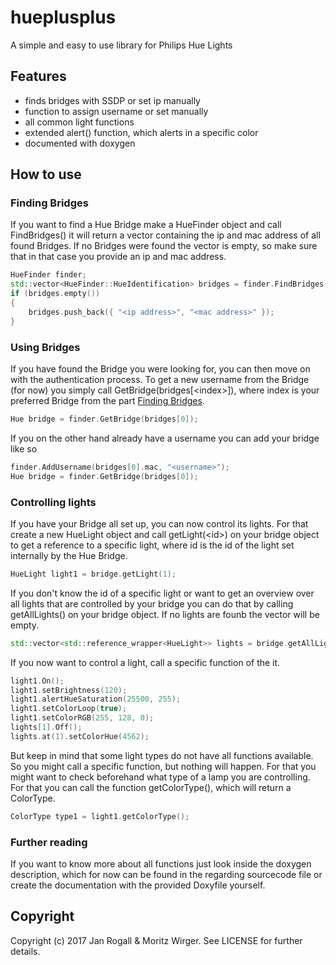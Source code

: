 # hueplusplus
A simple and easy to use library for Philips Hue Lights

## Features
* finds bridges with SSDP or set ip manually
* function to assign username or set manually
* all common light functions
* extended alert() function, which alerts in a specific color
* documented with doxygen

## How to use
### <a name="findingBridges"></a>Finding Bridges
If you want to find a Hue Bridge make a HueFinder object and call FindBridges()
it will return a vector containing the ip and mac address of all found Bridges.
If no Bridges were found the vector is empty, so make sure that in that case you provide an ip and mac address.
```C++
HueFinder finder;
std::vector<HueFinder::HueIdentification> bridges = finder.FindBridges();
if (bridges.empty())
{
	bridges.push_back({ "<ip address>", "<mac address>" });
}
```

### Using Bridges
If you have found the Bridge you were looking for, you can then move on with the authentication process.
To get a new username from the Bridge (for now) you simply call GetBridge(bridges[\<index\>]), 
where index is your preferred Bridge from the part [Finding Bridges](#findingBridges).
```C++
Hue bridge = finder.GetBridge(bridges[0]);
```
If you on the other hand already have a username you can add your bridge like so
```C++
finder.AddUsername(bridges[0].mac, "<username>");
Hue bridge = finder.GetBridge(bridges[0]);
```

### Controlling lights
If you have your Bridge all set up, you can now control its lights.
For that create a new HueLight object and call getLight(\<id\>) on your bridge object to get a reference to a specific light, where id
is the id of the light set internally by the Hue Bridge.
```C++
HueLight light1 = bridge.getLight(1);
```
If you don't know the id of a specific light or want to get an overview over all lights that are controlled by your bridge you can do that by calling getAllLights() on your bridge object. If no lights are founb the vector will be empty.
```C++
std::vector<std::reference_wrapper<HueLight>> lights = bridge.getAllLights();
```
If you now want to control a light, call a specific function of the it.
```C++
light1.On();
light1.setBrightness(120);
light1.alertHueSaturation(25500, 255);
light1.setColorLoop(true);
light1.setColorRGB(255, 128, 0);
lights[1].Off();
lights.at(1).setColorHue(4562);
```
But keep in mind that some light types do not have all functions available. So you might call a 
specific function, but nothing will happen. For that you might want to check beforehand what type 
of a lamp you are controlling. For that you can call the function getColorType(), which will return 
a ColorType.
```C++
ColorType type1 = light1.getColorType();
```

### Further reading
If you want to know more about all functions just look inside the doxygen description, 
which for now can be found in the regarding sourcecode file or create the documentation
with the provided Doxyfile yourself.

## Copyright
Copyright (c) 2017 Jan Rogall & Moritz Wirger. See LICENSE for further details.
